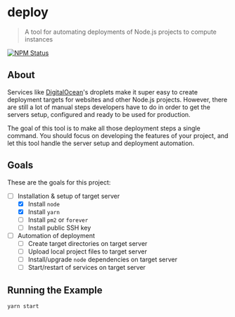 # deploy

> A tool for automating deployments of Node.js projects to compute instances

<a href="https://www.npmjs.com/package/@globexdesigns/deploy"><img alt="NPM Status" src="https://img.shields.io/npm/v/@globexdesigns/deploy.svg?style=flat"></a>

## About

Services like [DigitalOcean](https://www.digitalocean.com/)'s droplets make it super easy to create deployment targets for websites and other Node.js projects. However, there are still a lot of manual steps developers have to do in order to get the servers setup, configured and ready to be used for production.

The goal of this tool is to make all those deployment steps a single command. You should focus on developing the features of your project, and let this tool handle the server setup and deployment automation.

## Goals

These are the goals for this project:

- [ ] Installation & setup of target server
	- [x] Install `node`
	- [x] Install `yarn`
	- [ ] Install `pm2` or `forever`
	- [ ] Install public SSH key
- [ ] Automation of deployment
	- [ ] Create target directories on target server
	- [ ] Upload local project files to target server
	- [ ] Install/upgrade `node` dependencies on target server
	- [ ] Start/restart of services on target server

## Running the Example

```sh
yarn start
```
